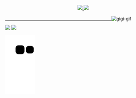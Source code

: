 <div align="center">
  <a href="https://github.com/rafaballerini">
  <img height="180em" src="https://github-readme-stats.vercel.app/api?username=F4RFALLA&show_icons=true&theme=dracula&include_all_commits=true&count_private=true"/>
  <img height="180em" src="https://github-readme-stats.vercel.app/api/top-langs/?username=F4RFALLA&layout=compact&langs_count=7&theme=dracula"/>
</div>
  
  
<div style="display: inline_block"><br>
   <img align="right" alt="gigi-gif" height="160" width="160" src="https://cdn.discordapp.com/attachments/775898002375573534/943237750776266762/Webp.net-gifmaker.gif">
</div>
  
  ______________________________________
  <div> 
  <a href = "mailto:giovanatorresls@gmail.com"><img src="https://img.shields.io/badge/-Gmail-%23333?style=for-the-badge&logo=gmail&logoColor=black" target="_blank"></a>
 <a href = "https://www.linkedin.com/in/giovana-torres-42044a207/"><img src="https://img.shields.io/badge/LinkedIn-0077B5?style=for-the-badge&logo=linkedin&logoColor=black" target="_blank"></a>
  
  ![Snake animation](https://github.com/F4RFALLA/F4RFALLA/blob/output/github-contribution-grid-snake.svg)
</div>
